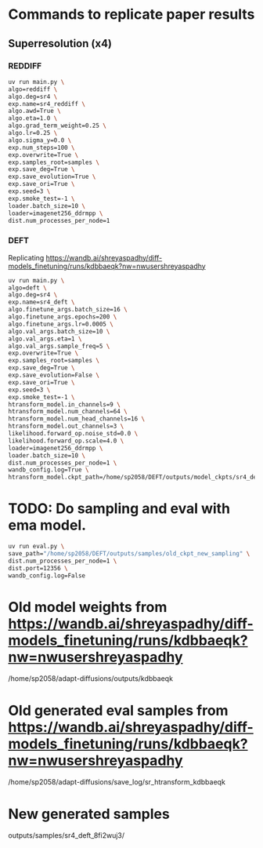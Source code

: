 # Commands to replicate paper results

## Superresolution (x4)

### REDDIFF

```bash
uv run main.py \
algo=reddiff \
algo.deg=sr4 \
exp.name=sr4_reddiff \
algo.awd=True \
algo.eta=1.0 \
algo.grad_term_weight=0.25 \
algo.lr=0.25 \
algo.sigma_y=0.0 \
exp.num_steps=100 \
exp.overwrite=True \
exp.samples_root=samples \
exp.save_deg=True \
exp.save_evolution=True \
exp.save_ori=True \
exp.seed=3 \
exp.smoke_test=-1 \
loader.batch_size=10 \
loader=imagenet256_ddrmpp \
dist.num_processes_per_node=1
```

### DEFT

Replicating https://wandb.ai/shreyaspadhy/diff-models_finetuning/runs/kdbbaeqk?nw=nwusershreyaspadhy

```bash
uv run main.py \
algo=deft \
algo.deg=sr4 \
exp.name=sr4_deft \
algo.finetune_args.batch_size=16 \
algo.finetune_args.epochs=200 \
algo.finetune_args.lr=0.0005 \
algo.val_args.batch_size=10 \
algo.val_args.eta=1 \
algo.val_args.sample_freq=5 \
exp.overwrite=True \
exp.samples_root=samples \
exp.save_deg=True \
exp.save_evolution=False \
exp.save_ori=True \
exp.seed=3 \
exp.smoke_test=-1 \
htransform_model.in_channels=9 \
htransform_model.num_channels=64 \
htransform_model.num_head_channels=16 \
htransform_model.out_channels=3 \
likelihood.forward_op.noise_std=0.0 \
likelihood.forward_op.scale=4.0 \
loader=imagenet256_ddrmpp \
loader.batch_size=10 \
dist.num_processes_per_node=1 \
wandb_config.log=True \
htransform_model.ckpt_path=/home/sp2058/DEFT/outputs/model_ckpts/sr4_deft_8fi2wuj3/model_old.pt
```

# TODO: Do sampling and eval with ema model.

```bash
uv run eval.py \
save_path="/home/sp2058/DEFT/outputs/samples/old_ckpt_new_sampling" \
dist.num_processes_per_node=1 \
dist.port=12356 \
wandb_config.log=False
```

# Old model weights from https://wandb.ai/shreyaspadhy/diff-models_finetuning/runs/kdbbaeqk?nw=nwusershreyaspadhy
/home/sp2058/adapt-diffusions/outputs/kdbbaeqk

# Old generated eval samples from https://wandb.ai/shreyaspadhy/diff-models_finetuning/runs/kdbbaeqk?nw=nwusershreyaspadhy
/home/sp2058/adapt-diffusions/save_log/sr_htransform_kdbbaeqk

# New generated samples
outputs/samples/sr4_deft_8fi2wuj3/
